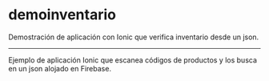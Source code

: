 # demoinventario
Demostración de aplicación con Ionic que verifica inventario desde un json.

______________________________________________________________________________________

Ejemplo de aplicación Ionic que escanea códigos de productos y los busca en un json alojado en Firebase.
